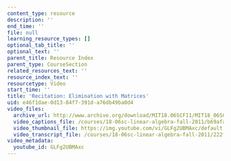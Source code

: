 ```yaml
---
content_type: resource
description: ''
end_time: ''
file: null
learning_resource_types: []
optional_tab_title: ''
optional_text: ''
parent_title: Resource Index
parent_type: CourseSection
related_resources_text: ''
resource_index_text: ''
resourcetype: Video
start_time: ''
title: 'Recitation: Elimination with Matrices'
uid: e46f1dae-0d13-84f7-391d-a76db49ba0d4
video_files:
  archive_url: http://www.archive.org/download/MIT18.06SCF11/MIT18_06SC_110711_M1_300k.mp4
  video_captions_file: /courses/18-06sc-linear-algebra-fall-2011/b69afa4c0de45506b28ebe15a4099ee5_GLFg2UBMAxc.vtt
  video_thumbnail_file: https://img.youtube.com/vi/GLFg2UBMAxc/default.jpg
  video_transcript_file: /courses/18-06sc-linear-algebra-fall-2011/222f934eed5dc58b07e9dbdae001a4fc_GLFg2UBMAxc.pdf
video_metadata:
  youtube_id: GLFg2UBMAxc
---
```

